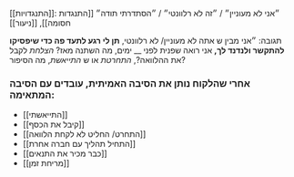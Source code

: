 [[התנגדויות]]:
״אני לא מעוניין״ / ״זה לא רלוונטי״ / ״הסתדרתי תודה״
[[התנגדות חסומה]], [[ניעור]]

תגובה:
״אני מבין ש אתה לא מעוניין/ לא רלוונטי,
**תן לי רגע לתעד פה כדי שיפסיקו להתקשר ולנדנד לך,**
אני רואה שפנית לפני __ ימים, מה השתנה מאז?
_הצלחת_  לקבל את ההלוואה?, _התחרטת_ או ש _התייאשת_, מה הסיפור?

### אחרי שהלקוח נותן את הסיבה האמיתית, עובדים עם הסיבה המתאימה:

- [[התייאשתי]]
- [[קיבל את הכסף]]
- [[התחרט/ החליט לא לקחת הלוואה]]
- [[התחיל תהליך עם חברה אחרת]]
- [[כבר מכיר את התנאים]]
- [[מריחת זמן]]